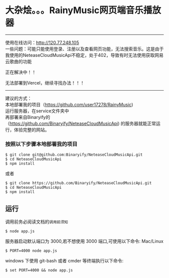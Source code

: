 # 大杂烩。。。RainyMusic网页端音乐播放器
***
使用在线访问：http://120.77.248.105  
一些问题：可能只能使用登录、注册以及查看网页功能，无法搜索音乐。这是由于我使用的NeteaseCloudMusicApi不稳定，处于402，导致有时无法使用获取网易云歌曲的功能  
  
正在解决中！！  
  
无法部署到Vercel，继续寻找办法！！！
***
建议的方式：  
本地部署我的项目（https://github.com/user17278/RainyMusic)  
运行服务器，在service文件夹中  
再部署来自Binaryify的（https://github.com/Binaryify/NeteaseCloudMusicApi)  的服务器就能正常运行，体验完整的网站。
### 按照以下步骤本地部署我的项目
```shell
$ git clone git@github.com:Binaryify/NeteaseCloudMusicApi.git
$ cd NeteaseCloudMusicApi
$ npm install
```

或者

```shell
$ git clone https://github.com/Binaryify/NeteaseCloudMusicApi.git
$ cd NeteaseCloudMusicApi
$ npm install
```

## 运行
调用前务必阅读文档的`调用前须知`

```shell
$ node app.js
```

服务器启动默认端口为 3000,若不想使用 3000 端口,可使用以下命令: Mac/Linux

```shell
$ PORT=4000 node app.js
```

windows 下使用 git-bash 或者 cmder 等终端执行以下命令:

```shell
$ set PORT=4000 && node app.js
```
